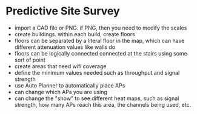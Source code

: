 
# Predictive Site Survey
- import a CAD file or PNG. if PNG, then you need to modify the scales
- create buildings. within each build, create floors
- floors can be separated by a literal floor in the map, which can have different attenuation values like walls do
- floors can be logically connected connected at the stairs using some sort of point
- create areas that need wifi coverage
- define the minimum values needed such as throughput and signal strength
- use Auto Planner to automatically place APs
- can change which APs you are using
- can change the "show" to see different heat maps, such as signal strength, how many APs reach this area, the channels being used, etc.